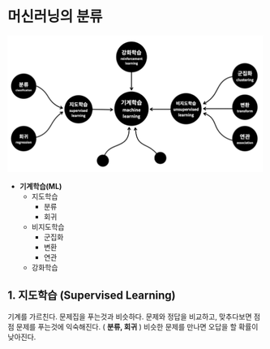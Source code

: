 # 머신러닝의 분류

![image-20200824232116755](images/image-20200824232116755.png)



- **기계학습(ML)**
  - 지도학습
    - 분류
    - 회귀
  - 비지도학습
    - 군집화
    - 변환
    - 연관
  - 강화학습



## 1. 지도학습 (Supervised Learning)

기계를 가르친다. 문제집을 푸는것과 비슷하다.
문제와 정답을 비교하고, 맞추다보면 점점 문제를 푸는것에 익숙해진다. ( **분류, 회귀** )
비슷한 문제를 만나면 오답을 할 확률이 낮아진다.

